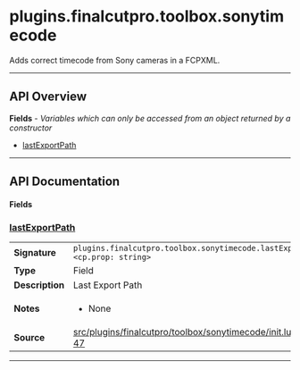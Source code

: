 # plugins.finalcutpro.toolbox.sonytimecode

Adds correct timecode from Sony cameras in a FCPXML.

---

## API Overview
**Fields** - _Variables which can only be accessed from an object returned by a constructor_
 * [lastExportPath](#lastexportpath)


---

## API Documentation

#### Fields


### [lastExportPath](#lastexportpath)

|                                             |                                                                                     |
| --------------------------------------------|-------------------------------------------------------------------------------------|
| **Signature**                               | `plugins.finalcutpro.toolbox.sonytimecode.lastExportPath <cp.prop: string>`                                                                    |
| **Type**                                    | Field                                                                     |
| **Description**                             | Last Export Path                                                                     |
| **Notes**                                   | <ul><li>None</li></ul> |
| **Source**                                  | [src/plugins/finalcutpro/toolbox/sonytimecode/init.lua line 47](https://github.com/CommandPost/CommandPost/blob/develop/src/plugins/finalcutpro/toolbox/sonytimecode/init.lua#L47) |

---


